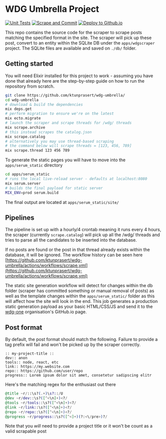 # WDG Umbrella Project

[![Unit Tests](https://github.com/ktunprasert/wdg-umbrella/actions/workflows/elixir.yml/badge.svg)](https://github.com/ktunprasert/wdg-umbrella/actions/workflows/elixir.yml)
[![Scrape and Commit](https://github.com/ktunprasert/wdg-umbrella/actions/workflows/scrape.yml/badge.svg)](https://github.com/ktunprasert/wdg-umbrella/actions/workflows/scrape.yml)
[![Deploy to Github.io](https://github.com/ktunprasert/wdg-umbrella/actions/workflows/build_deploy_static.yml/badge.svg)](https://github.com/ktunprasert/wdg-umbrella/actions/workflows/build_deploy_static.yml)

This repo contains the source code for the scraper to scrape posts matching the specified format in the site.
The scraper will pick up these post, convert to an entity within the SQLite DB under the `apps/wdgscraper` project.
The SQLite files are available and saved on `./db/` folder.

## Getting started

You will need Elixir installed for this project to work - assuming you have done that already here are the step-by-step guide on how to run the repository from scratch.

```bash
git clone https://github.com/ktunprasert/wdg-umbrella/
cd wdg-umbrella
# download & build the dependencies
mix deps.get
# perform migration to ensure we're on the latest
mix ecto.migrate
# launch the scraper and scrape threads for /wdg/ threads
mix scrape.archive
# this instead scrapes the catalog.json
mix scrape.catalog
# alternatively you may use thread-based scraping
# the command below will scrape threads = [123, 456, 789]
mix scrape.thread 123 456 789
```

To generate the static pages you will have to move into the `apps/serum_static` directory

```bash
cd apps/serum_static
# runs the local live-reload server - defaults at localhost:8080
mix serum.server
# builds the final payload for static server
MIX_ENV=prod serum.build
```

The final output are located at `apps/serum_static/site/`

## Pipelines

The pipeline is set up with a hourly/4 crontab meaning it runs every 4 hours, the scraper (currently `scrape.catalog`) will
pick up all the /wdg/ threads and tries to parse all the candidates to be inserted into the database.

If no posts are found or the post in that thread already exists within the database, it will be ignored.
The workflow history can be seen here [https://github.com/ktunprasert/wdg-umbrella/actions/workflows/scrape.yml](https://github.com/ktunprasert/wdg-umbrella/actions/workflows/scrape.yml)

The static site generation workflow will detect for changes within the db folder (scraper has committed something or manual removal of posts)
as well as the template changes within the `apps/serum_static/` folder as this will affect how the site will look in the end. This job
generates a production static generation payload as your basic HTML/CSS/JS and send it to the [wdg-one](https://github.com/wdg-one/) organisation's GitHub.io page.

## Post format

By default, the post format should match the following. Failure to provide a tag prefix will fail
and won't be picked up by the scraper correctly.

```
:: my-project-title ::
dev:: anon
tools:: node, react, etc
link:: https://my.website.com
repo:: https://github.com/user/repo
progress:: Lorem ipsum dolor sit amet, consetetur sadipscing elitr
```

Here's the matching regex for the enthusiast out there

```elixir
@title ~r/::\s?(.+)\s?::/U
@dev ~r/dev::\s?([^<\n]+)<?/
@tools ~r/tools::\s?([^<\n]+)<?/
@link ~r/link::\s?([^<\n]+)<?/
@repo ~r/repo::\s?([^<\n]+)<?/
@progress ~r/progress::\s?([^<]+)(?:<\/pre>)?/
```

Note that you _will_ need to provide a project title or it won't be count as a valid scrapable post

